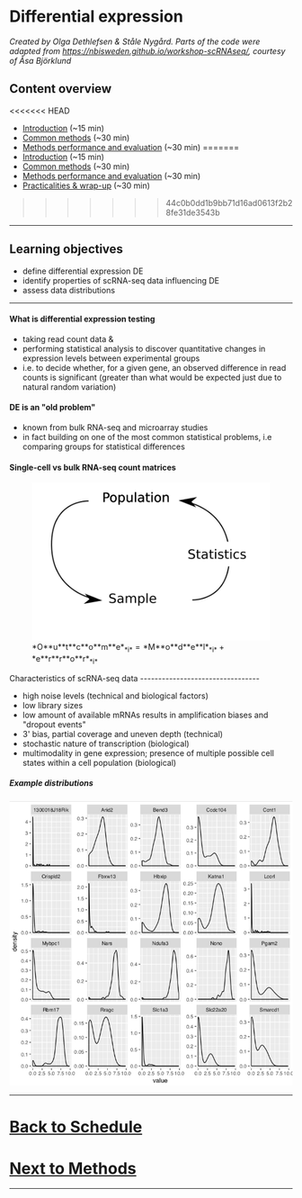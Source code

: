 Differential expression
================

*Created by Olga Dethlefsen & Ståle Nygård. Parts of the code were adapted from <https://nbisweden.github.io/workshop-scRNAseq/>, courtesy of Åsa Björklund*

Content overview
----------------

<<<<<<< HEAD
-   [Introduction](session-de.md) (~15 min)
-   [Common methods](session-de-methods.md) (~30 min)
-   [Methods performance and evaluation](session-de-methods-evaluation.md) (~30 min)
=======
  - [Introduction](session-de.md) (\~15 min)
  - [Common methods](session-de-methods.html) (\~30 min)
  - [Methods performance and
    evaluation](session-de-methods-evaluation.md) (\~30 min)
  - [Practicalities & wrap-up](session-de-wrap-up.md) (\~30 min)
>>>>>>> 44c0b0dd1b9bb71d16ad0613f2b28fe31de3543b

------------------------------------------------------------------------

Learning objectives
-------------------

-   define differential expression DE
-   identify properties of scRNA-seq data influencing DE
-   assess data distributions

------------------------------------------------------------------------

#### What is differential expression testing

-   taking read count data &
-   performing statistical analysis to discover quantitative changes in expression levels between experimental groups
-   i.e. to decide whether, for a given gene, an observed difference in read counts is significant (greater than what would be expected just due to natural random variation)

#### DE is an "old problem"

-   known from bulk RNA-seq and microarray studies
-   in fact building on one of the most common statistical problems, i.e comparing groups for statistical differences

#### Single-cell vs bulk RNA-seq count matrices

<figure>
<!-- <img src="session-de-files/images/single-cell-vs-bulk.pdf" width="400" height="400"> -->
<img src="session-de-files/images/methods-stats.png">
<figcaption>
*O**u**t**c**o**m**e*<sub>*i*</sub> = *M**o**d**e**l*<sub>*i*</sub> + *e**r**r**o**r*<sub>*i*</sub>
</figcaption>
</figure>
Characteristics of scRNA-seq data
---------------------------------

-   high noise levels (technical and biological factors)
-   low library sizes
-   low amount of available mRNAs results in amplification biases and "dropout events"
-   3' bias, partial coverage and uneven depth (technical)
-   stochastic nature of transcription (biological)
-   multimodality in gene expression; presence of multiple possible cell states within a cell population (biological)

##### Example distributions

![menti](session-de-files/images/intro-distributions.png)

<!-- ## Live-coding -->
<!-- _Idea: add a small example of looking at the data, distributions, number of zeros, boxplots comparisons of selected genes_ -->

------------------------------------------------------------------------

[Back to Schedule](../schedule.md)
==================================

[Next to Methods](session-de-methods.html)
==========================================

------------------------------------------------------------------------
